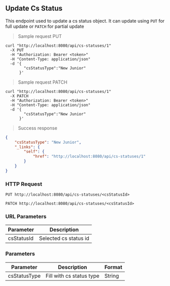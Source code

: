 ## Update Cs Status

This endpoint used to update a cs status object. It can update using <code>PUT</code> for full update or <code>PATCH</code> for partial update

> Sample request PUT

```shell
curl "http://localhost:8080/api/cs-statuses/1"
  -X PUT
  -H "Authorization: Bearer <token>"
  -H "Content-Type: application/json"
  -d '{
        "csStatusType":"New Junior"
      }'
```

> Sample request PATCH

```shell
curl "http://localhost:8080/api/cs-statuses/1"
  -X PATCH
  -H "Authorization: Bearer <token>"
  -H "Content-Type: application/json"
  -d '{
        "csStatusType":"New Junior"
      }'
```

> Success response

```json
{
    "csStatusType": "New Junior",
    "_links": {
        "self": {
            "href": "http://localhost:8080/api/cs-statuses/1"
        }
    }
}
```

### HTTP Request

`PUT http://localhost:8080/api/cs-statuses/<csStatusId>`

`PATCH http://localhost:8080/api/cs-statuses/<csStatusId>`

### URL Parameters

Parameter | Description
--------- | -----------
csStatusId | Selected cs status id

### Parameters

Parameter | Description | Format 
--------- | ----------- | ------ 
csStatusType | Fill with cs status type | String